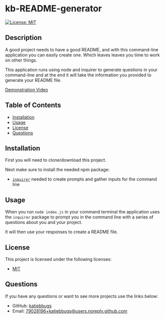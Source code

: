 # kb-README-generator

[![License: MIT](https://img.shields.io/badge/License-MIT-yellow.svg)](https://opensource.org/licenses/MIT)
  
## Description
  
A good project needs to have a good README, and with this command-line application you can easily create one. Which leaves leaves you time to work on other things.

This application runs using node and inquirer to generate questions in your command-line and at the end it will take the information you provided to generate your README file.

[Demonstration Video](https://drive.google.com/file/d/163V6UhZOkN4vXgye68M_xbl7-fwEZsYn/view?usp=sharing)
  
## Table of Contents

* [Installation](#installation)
* [Usage](#usage)
* [License](#license)
* [Questions](#questions)
    
## Installation

First you will need to clone/download this project.

Next make sure to install the needed npm package:
  * [`inquirer`](https://www.npmjs.com/package/inquirer) needed to create prompts and gather inputs for the command line

## Usage

When you run `node index.js` in your command terminal the application uses the `inquirer` package to prompt you in the command line with a series of questions about you and your project.

It will then use your responses to create a README file.

## License

This project is licensed under the following licenses:
  * [MIT](https://opensource.org/licenses/MIT)

## Questions

If you have any questions or want to see more projects use the links below:
  * GitHub: [katiebbugs](https://github.com/katiebbugs/)
  * Email: [79028196+katiebbugs@users.noreply.github.com](mailto:79028196+katiebbugs@users.noreply.github.com)
